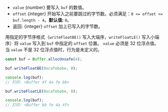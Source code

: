 <!-- YAML
added: v0.11.15
changes:
  - version: v10.0.0
    pr-url: https://github.com/nodejs/node/pull/18395
    description: Removed `noAssert` and no implicit coercion of the offset
                 to `uint32` anymore.
-->


* `value` {number} 要写入 `buf` 的数值。
* `offset` {integer} 开始写入之前要跳过的字节数。必须满足：`0 <= offset <= buf.length - 4`。**默认值:** `0`。
* 返回: {integer} `offset` 加上已写入的字节数。

用指定的字节序格式（`writeFloatBE()` 写入大端序，`writeFloatLE()` 写入小端序）将 `value` 写入到 `buf` 中指定的 `offset` 位置。
`value` 必须是 32 位浮点值。
当 `value` 不是 32 位浮点值时，行为是未定义的。

```js
const buf = Buffer.allocUnsafe(4);

buf.writeFloatBE(0xcafebabe, 0);

console.log(buf);
// 打印: <Buffer 4f 4a fe bb>

buf.writeFloatLE(0xcafebabe, 0);

console.log(buf);
// 打印: <Buffer bb fe 4a 4f>
```

